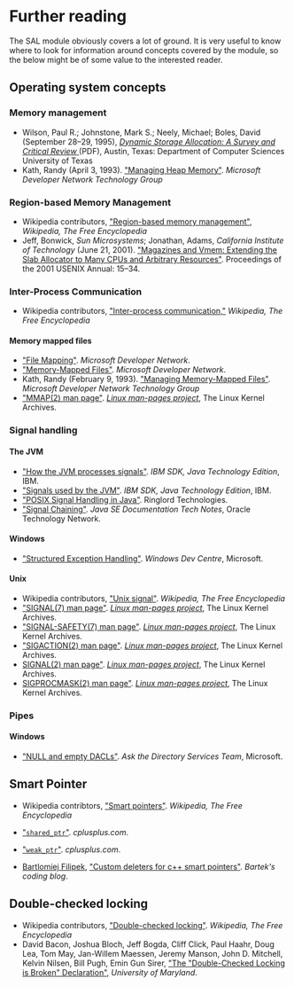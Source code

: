 # Further reading

The SAL module obviously covers a lot of ground. It is very useful to know where to look for information around concepts covered by the module, so the below might be of some value to the interested reader.

## Operating system concepts

### Memory management

* Wilson, Paul R.; Johnstone, Mark S.; Neely, Michael; Boles, David \(September 28–29, 1995\), [_Dynamic Storage Allocation: A Survey and Critical Review_ ](http://www.cs.northwestern.edu/~pdinda/icsclass/doc/dsa.pdf)\(PDF\), Austin, Texas: Department of Computer Sciences University of Texas
* Kath, Randy \(April 3, 1993\). ["Managing Heap Memory"](https://msdn.microsoft.com/en-us/library/ms810603.aspx). _Microsoft Developer Network Technology Group_

### Region-based Memory Management

* Wikipedia contributors, ["Region-based memory management"](https://en.wikipedia.org/wiki/Region-based_memory_management), _Wikipedia, The Free Encyclopedia_
* Jeff, Bonwick, _Sun Microsystems_; Jonathan, Adams, _California Institute of Technology_ \(June 21, 2001\). ["Magazines and Vmem: Extending the Slab Allocator to Many CPUs and Arbitrary Resources"](https://www.usenix.org/legacy/publications/library/proceedings/usenix01/full_papers/bonwick/bonwick_html/index.html). Proceedings of the 2001 USENIX Annual: 15–34.

### Inter-Process Communication

* Wikipedia contributors, ["Inter-process communication,"](https://en.wikipedia.org/wiki/Inter-process_communication) _Wikipedia, The Free Encyclopedia_

#### Memory mapped files

* ["File Mapping"](https://msdn.microsoft.com/en-us/library/windows/desktop/aa366556.aspx). _Microsoft Developer Network_.
* ["Memory-Mapped Files"](https://msdn.microsoft.com/en-us/library/dd997372.aspx). _Microsoft Developer Network_. 
* Kath, Randy \(February 9, 1993\). ["Managing Memory-Mapped Files"](https://msdn.microsoft.com/en-us/library/ms810613.aspx). _Microsoft Developer Network Technology Group_
* ["MMAP\(2\) man page"](http://man7.org/linux/man-pages/man2/mmap.2.html). [_Linux man-pages project_](https://www.kernel.org/doc/man-pages/), The Linux Kernel Archives.

### Signal handling

#### The JVM

* ["How the JVM processes signals"](https://www.ibm.com/support/knowledgecenter/SSYKE2_8.0.0/com.ibm.java.zos.80.doc/user/signals.html). _IBM SDK, Java Technology Edition_, IBM.
* ["Signals used by the JVM"](https://www.ibm.com/support/knowledgecenter/en/SSYKE2_8.0.0/com.ibm.java.zos.80.doc/user/sighand.html). _IBM SDK, Java Technology Edition_, IBM.
* ["POSIX Signal Handling in Java"](http://ringlord.com/dl/Signals-in-Java.pdf). Ringlord Technologies.
* ["Signal Chaining"](http://docs.oracle.com/javase/7/docs/technotes/guides/vm/signal-chaining.html). _Java SE Documentation Tech Notes_, Oracle Technology Network.

#### Windows

* ["Structured Exception Handling"](https://msdn.microsoft.com/en-us/library/windows/desktop/ms680657.aspx). _Windows Dev Centre_, Microsoft.

#### Unix

* Wikipedia contributors, ["Unix signal"](https://en.wikipedia.org/wiki/Unix_signal). _Wikipedia, The Free Encyclopedia_
* ["SIGNAL\(7\) man page"](http://man7.org/linux/man-pages/man7/signal.7.html). [_Linux man-pages project_](https://www.kernel.org/doc/man-pages/), The Linux Kernel Archives.
* ["SIGNAL-SAFETY\(7\) man page"](http://man7.org/linux/man-pages/man7/signal-safety.7.html). [_Linux man-pages project_](https://www.kernel.org/doc/man-pages/), The Linux Kernel Archives.
* ["SIGACTION\(2\) man page"](http://man7.org/linux/man-pages/man2/sigaction.2.html). [_Linux man-pages project_](https://www.kernel.org/doc/man-pages/), The Linux Kernel Archives.
* [SIGNAL\(2\) man page"](http://man7.org/linux/man-pages/man2/signal.2.html). [_Linux man-pages project_](https://www.kernel.org/doc/man-pages/), The Linux Kernel Archives.
* [SIGPROCMASK\(2\) man page"](http://man7.org/linux/man-pages/man2/sigprocmask.2.html). [_Linux man-pages project_](https://www.kernel.org/doc/man-pages/), The Linux Kernel Archives.

### Pipes

#### Windows

* ["NULL and empty DACLs"](https://blogs.technet.microsoft.com/askds/2009/06/01/null-and-empty-dacls/). _Ask the Directory Services Team_, Microsoft.

## Smart Pointer

* Wikipedia contribtors, ["Smart pointers"](https://en.wikipedia.org/wiki/Smart_pointer). _Wikipedia, The Free Encyclopedia_
* ["`shared_ptr`"](http://www.cplusplus.com/reference/memory/shared_ptr/). _cplusplus.com_.

* ["`weak_ptr`"](http://www.cplusplus.com/reference/memory/weak_ptr/). _cplusplus.com_.

* [Bartlomiej Filipek](https://www.gitbook.com/book/chrissherlock1/inside-libreoffice/edit#), ["Custom deleters for c++ smart pointers"](http://www.bfilipek.com/2016/04/custom-deleters-for-c-smart-pointers.html). _Bartek's coding blog_.

## Double-checked locking

* Wikipedia contributors, ["Double-checked locking"](https://en.wikipedia.org/wiki/Double-checked_locking). _Wikipedia, The Free Encyclopedia_ 
* David Bacon, Joshua Bloch, Jeff Bogda, Cliff Click, Paul Haahr, Doug Lea, Tom May, Jan-Willem Maessen, Jeremy Manson, John D. Mitchell, Kelvin Nilsen, Bill Pugh, Emin Gun Sirer, ["The "Double-Checked Locking is Broken" Declaration"](http://www.cs.umd.edu/~pugh/java/memoryModel/DoubleCheckedLocking.html), _University of Maryland_.



